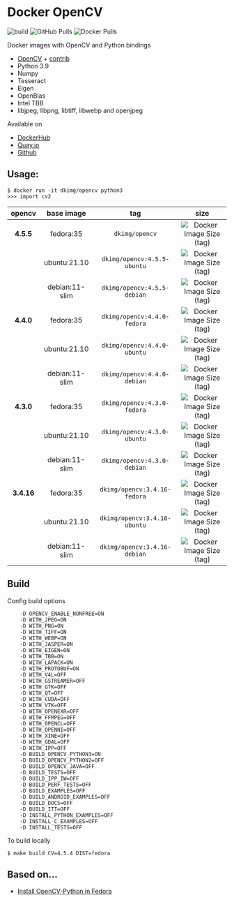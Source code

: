 # Docker OpenCV

![build](https://github.com/dkimg/opencv/actions/workflows/build/badge.svg)
![GitHub Pulls](https://img.shields.io/github/downloads/dkimg/opencv/total)
![Docker Pulls](https://img.shields.io/docker/pulls/dkimg/opencv?style=flat-square)

Docker images with OpenCV and Python bindings

- [OpenCV](https://github.com/opencv/opencv) + [contrib](https://github.com/opencv/opencv_contrib)
- Python 3.9
- Numpy
- Tesseract
- Eigen
- OpenBlas
- Intel TBB
- libjpeg, libpng, libtiff, libwebp and openjpeg

Available on

- [DockerHub](https://hub.docker.com/r/dkimg/opencv)
- [Quay.io](https://quay.io/dkimg/opencv)
- [Github](https://github.com/dkimg/opencv/pkgs/container/opencv)

## Usage:

```
$ docker run -it dkimg/opencv python3
>>> import cv2
```

| opencv | base image | tag | size |
|:---------:|:------:|:-----:|:-----:|
| **4.5.5** | fedora:35 | `dkimg/opencv` | ![Docker Image Size (tag)](https://img.shields.io/docker/image-size/dkimg/opencv/4.5.5-fedora?label=%20&logo=docker&logoColor=white&style=flat-square) |
| | ubuntu:21.10 | `dkimg/opencv:4.5.5-ubuntu` | ![Docker Image Size (tag)](https://img.shields.io/docker/image-size/dkimg/opencv/4.5.5-ubuntu?label=%20&logo=docker&logoColor=white&style=flat-square) |
| | debian:11-slim | `dkimg/opencv:4.5.5-debian` | ![Docker Image Size (tag)](https://img.shields.io/docker/image-size/dkimg/opencv/4.5.5-debian?label=%20&logo=docker&logoColor=white&style=flat-square) |
| **4.4.0** | fedora:35 | `dkimg/opencv:4.4.0-fedora` | ![Docker Image Size (tag)](https://img.shields.io/docker/image-size/dkimg/opencv/4.4.0-fedora?label=%20&logo=docker&logoColor=white&style=flat-square) |
| | ubuntu:21.10 | `dkimg/opencv:4.4.0-ubuntu` | ![Docker Image Size (tag)](https://img.shields.io/docker/image-size/dkimg/opencv/4.4.0-ubuntu?label=%20&logo=docker&logoColor=white&style=flat-square) |
| | debian:11-slim | `dkimg/opencv:4.4.0-debian` | ![Docker Image Size (tag)](https://img.shields.io/docker/image-size/dkimg/opencv/4.4.0-debian?label=%20&logo=docker&logoColor=white&style=flat-square) |
| **4.3.0** | fedora:35 | `dkimg/opencv:4.3.0-fedora` | ![Docker Image Size (tag)](https://img.shields.io/docker/image-size/dkimg/opencv/4.3.0-fedora?label=%20&logo=docker&logoColor=white&style=flat-square) |
| | ubuntu:21.10 | `dkimg/opencv:4.3.0-ubuntu` | ![Docker Image Size (tag)](https://img.shields.io/docker/image-size/dkimg/opencv/4.3.0-ubuntu?label=%20&logo=docker&logoColor=white&style=flat-square) |
| | debian:11-slim | `dkimg/opencv:4.3.0-debian` | ![Docker Image Size (tag)](https://img.shields.io/docker/image-size/dkimg/opencv/4.3.0-debian?label=%20&logo=docker&logoColor=white&style=flat-square) |
| **3.4.16** | fedora:35 | `dkimg/opencv:3.4.16-fedora` | ![Docker Image Size (tag)](https://img.shields.io/docker/image-size/dkimg/opencv/3.4.16-fedora?label=%20&logo=docker&logoColor=white&style=flat-square) |
| | ubuntu:21.10 | `dkimg/opencv:3.4.16-ubuntu` | ![Docker Image Size (tag)](https://img.shields.io/docker/image-size/dkimg/opencv/3.4.16-ubuntu?label=%20&logo=docker&logoColor=white&style=flat-square) |
| | debian:11-slim | `dkimg/opencv:3.4.16-debian` | ![Docker Image Size (tag)](https://img.shields.io/docker/image-size/dkimg/opencv/3.4.16-debian?label=%20&logo=docker&logoColor=white&style=flat-square) |

## Build

Config build options

```
    -D OPENCV_ENABLE_NONFREE=ON
    -D WITH_JPEG=ON
    -D WITH_PNG=ON
    -D WITH_TIFF=ON
    -D WITH_WEBP=ON
    -D WITH_JASPER=ON
    -D WITH_EIGEN=ON
    -D WITH_TBB=ON
    -D WITH_LAPACK=ON
    -D WITH_PROTOBUF=ON
    -D WITH_V4L=OFF
    -D WITH_GSTREAMER=OFF
    -D WITH_GTK=OFF
    -D WITH_QT=OFF
    -D WITH_CUDA=OFF
    -D WITH_VTK=OFF
    -D WITH_OPENEXR=OFF
    -D WITH_FFMPEG=OFF
    -D WITH_OPENCL=OFF
    -D WITH_OPENNI=OFF
    -D WITH_XINE=OFF
    -D WITH_GDAL=OFF
    -D WITH_IPP=OFF
    -D BUILD_OPENCV_PYTHON3=ON
    -D BUILD_OPENCV_PYTHON2=OFF
    -D BUILD_OPENCV_JAVA=OFF
    -D BUILD_TESTS=OFF
    -D BUILD_IPP_IW=OFF
    -D BUILD_PERF_TESTS=OFF
    -D BUILD_EXAMPLES=OFF
    -D BUILD_ANDROID_EXAMPLES=OFF
    -D BUILD_DOCS=OFF
    -D BUILD_ITT=OFF
    -D INSTALL_PYTHON_EXAMPLES=OFF
    -D INSTALL_C_EXAMPLES=OFF
    -D INSTALL_TESTS=OFF
```

To build locally

```
$ make build CV=4.5.4 DIST=fedora
```

## Based on...

- [Install OpenCV-Python in Fedora](https://docs.opencv.org/trunk/dd/dd5/tutorial_py_setup_in_fedora.html)
